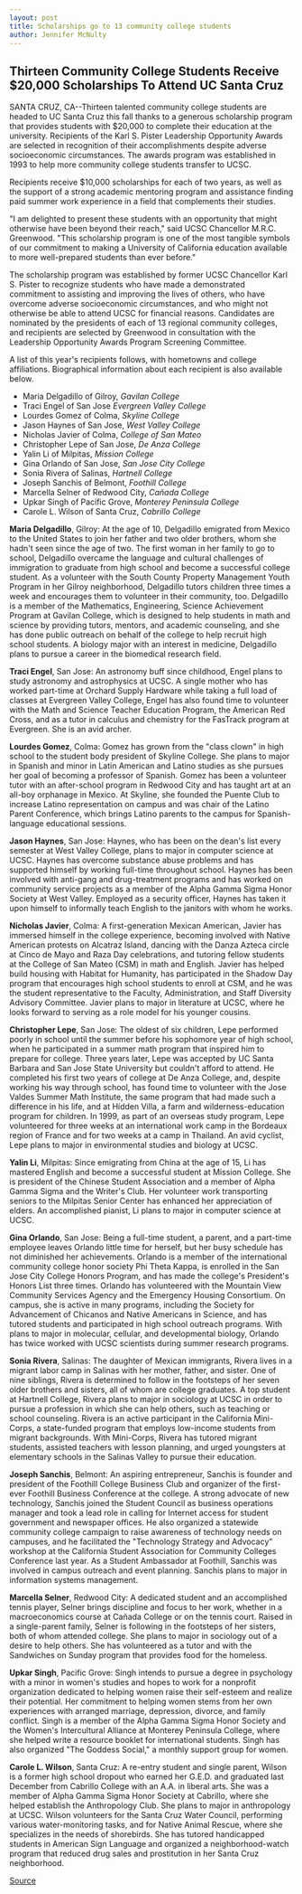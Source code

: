 ```yaml
---
layout: post
title: Scholarships go to 13 community college students
author: Jennifer McNulty
---
```


## Thirteen Community College Students Receive $20,000 Scholarships To Attend UC Santa Cruz

SANTA CRUZ, CA--Thirteen talented community college students are headed to UC Santa Cruz this fall thanks to a generous scholarship program that provides students with $20,000 to complete their education at the university. Recipients of the Karl S. Pister Leadership Opportunity Awards are selected in recognition of their accomplishments despite adverse socioeconomic circumstances. The awards program was established in 1993 to help more community college students transfer to UCSC.

Recipients receive $10,000 scholarships for each of two years, as well as the support of a strong academic mentoring program and assistance finding paid summer work experience in a field that complements their studies.

"I am delighted to present these students with an opportunity that might otherwise have been beyond their reach," said UCSC Chancellor M.R.C. Greenwood. "This scholarship program is one of the most tangible symbols of our commitment to making a University of California education available to more well-prepared students than ever before."

The scholarship program was established by former UCSC Chancellor Karl S. Pister to recognize students who have made a demonstrated commitment to assisting and improving the lives of others, who have overcome adverse socioeconomic circumstances, and who might not otherwise be able to attend UCSC for financial reasons. Candidates are nominated by the presidents of each of 13 regional community colleges, and recipients are selected by Greenwood in consultation with the Leadership Opportunity Awards Program Screening Committee.

A list of this year's recipients follows, with hometowns and college affiliations. Biographical information about each recipient is also available below. 

* Maria Delgadillo of Gilroy, _Gavilan College_
* Traci Engel of San Jose _Evergreen Valley College_
* Lourdes Gomez of Colma, _Skyline College_
* Jason Haynes of San Jose, _West Valley College_
* Nicholas Javier of Colma, _College of San Mateo_
* Christopher Lepe of San Jose, _De Anza College_
* Yalin Li of Milpitas, _Mission College_
* Gina Orlando of San Jose, _San Jose City College_
* Sonia Rivera of Salinas, _Hartnell College_
* Joseph Sanchis of Belmont, _Foothill College_
* Marcella Selner of Redwood City, _Cañada College_
* Upkar Singh of Pacific Grove, _Monterey Peninsula College_
* Carole L. Wilson of Santa Cruz, _Cabrillo College_

**Maria Delgadillo**, Gilroy: At the age of 10, Delgadillo emigrated from Mexico to the United States to join her father and two older brothers, whom she hadn't seen since the age of two. The first woman in her family to go to school, Delgadillo overcame the language and cultural challenges of immigration to graduate from high school and become a successful college student. As a volunteer with the South County Property Management Youth Program in her Gilroy neighborhood, Delgadillo tutors children three times a week and encourages them to volunteer in their community, too. Delgadillo is a member of the Mathematics, Engineering, Science Achievement Program at Gavilan College, which is designed to help students in math and science by providing tutors, mentors, and academic counseling, and she has done public outreach on behalf of the college to help recruit high school students. A biology major with an interest in medicine, Delgadillo plans to pursue a career in the biomedical research field.

**Traci Engel**, San Jose: An astronomy buff since childhood, Engel plans to study astronomy and astrophysics at UCSC. A single mother who has worked part-time at Orchard Supply Hardware while taking a full load of classes at Evergreen Valley College, Engel has also found time to volunteer with the Math and Science Teacher Education Program, the American Red Cross, and as a tutor in calculus and chemistry for the FasTrack program at Evergreen. She is an avid archer.

**Lourdes Gomez**, Colma: Gomez has grown from the "class clown" in high school to the student body president of Skyline College. She plans to major in Spanish and minor in Latin American and Latino studies as she pursues her goal of becoming a professor of Spanish. Gomez has been a volunteer tutor with an after-school program in Redwood City and has taught art at an all-boy orphanage in Mexico. At Skyline, she founded the Puente Club to increase Latino representation on campus and was chair of the Latino Parent Conference, which brings Latino parents to the campus for Spanish-language educational sessions.

**Jason Haynes**, San Jose: Haynes, who has been on the dean's list every semester at West Valley College, plans to major in computer science at UCSC. Haynes has overcome substance abuse problems and has supported himself by working full-time throughout school. Haynes has been involved with anti-gang and drug-treatment programs and has worked on community service projects as a member of the Alpha Gamma Sigma Honor Society at West Valley. Employed as a security officer, Haynes has taken it upon himself to informally teach English to the janitors with whom he works.

**Nicholas Javier**, Colma: A first-generation Mexican American, Javier has immersed himself in the college experience, becoming involved with Native American protests on Alcatraz Island, dancing with the Danza Azteca circle at Cinco de Mayo and Raza Day celebrations, and tutoring fellow students at the College of San Mateo (CSM) in math and English. Javier has helped build housing with Habitat for Humanity, has participated in the Shadow Day program that encourages high school students to enroll at CSM, and he was the student representative to the Faculty, Administration, and Staff Diversity Advisory Committee. Javier plans to major in literature at UCSC, where he looks forward to serving as a role model for his younger cousins.

**Christopher Lepe**, San Jose: The oldest of six children, Lepe performed poorly in school until the summer before his sophomore year of high school, when he participated in a summer math program that inspired him to prepare for college. Three years later, Lepe was accepted by UC Santa Barbara and San Jose State University but couldn't afford to attend. He completed his first two years of college at De Anza College, and, despite working his way through school, has found time to volunteer with the Jose Valdes Summer Math Institute, the same program that had made such a difference in his life, and at Hidden Villa, a farm and wilderness-education program for children. In 1999, as part of an overseas study program, Lepe volunteered for three weeks at an international work camp in the Bordeaux region of France and for two weeks at a camp in Thailand. An avid cyclist, Lepe plans to major in environmental studies and biology at UCSC.

**Yalin Li**, Milpitas: Since emigrating from China at the age of 15, Li has mastered English and become a successful student at Mission College. She is president of the Chinese Student Association and a member of Alpha Gamma Sigma and the Writer's Club. Her volunteer work transporting seniors to the Milpitas Senior Center has enhanced her appreciation of elders. An accomplished pianist, Li plans to major in computer science at UCSC.

**Gina Orlando**, San Jose: Being a full-time student, a parent, and a part-time employee leaves Orlando little time for herself, but her busy schedule has not diminished her achievements. Orlando is a member of the international community college honor society Phi Theta Kappa, is enrolled in the San Jose City College Honors Program, and has made the college's President's Honors List three times. Orlando has volunteered with the Mountain View Community Services Agency and the Emergency Housing Consortium. On campus, she is active in many programs, including the Society for Advancement of Chicanos and Native Americans in Science, and has tutored students and participated in high school outreach programs. With plans to major in molecular, cellular, and developmental biology, Orlando has twice worked with UCSC scientists during summer research programs.

**Sonia Rivera**, Salinas: The daughter of Mexican immigrants, Rivera lives in a migrant labor camp in Salinas with her mother, father, and sister. One of nine siblings, Rivera is determined to follow in the footsteps of her seven older brothers and sisters, all of whom are college graduates. A top student at Hartnell College, Rivera plans to major in sociology at UCSC in order to pursue a profession in which she can help others, such as teaching or school counseling. Rivera is an active participant in the California Mini-Corps, a state-funded program that employs low-income students from migrant backgrounds. With Mini-Corps, Rivera has tutored migrant students, assisted teachers with lesson planning, and urged youngsters at elementary schools in the Salinas Valley to pursue their education.

**Joseph Sanchis**, Belmont: An aspiring entrepreneur, Sanchis is founder and president of the Foothill College Business Club and organizer of the first-ever Foothill Business Conference at the college. A strong advocate of new technology, Sanchis joined the Student Council as business operations manager and took a lead role in calling for Internet access for student government and newspaper offices. He also organized a statewide community college campaign to raise awareness of technology needs on campuses, and he facilitated the "Technology Strategy and Advocacy" workshop at the California Student Association for Community Colleges Conference last year. As a Student Ambassador at Foothill, Sanchis was involved in campus outreach and event planning. Sanchis plans to major in information systems management.

**Marcella Selner**, Redwood City: A dedicated student and an accomplished tennis player, Selner brings discipline and focus to her work, whether in a macroeconomics course at Cañada College or on the tennis court. Raised in a single-parent family, Selner is following in the footsteps of her sisters, both of whom attended college. She plans to major in sociology out of a desire to help others. She has volunteered as a tutor and with the Sandwiches on Sunday program that provides food for the homeless.

**Upkar Singh**, Pacific Grove: Singh intends to pursue a degree in psychology with a minor in women's studies and hopes to work for a nonprofit organization dedicated to helping women raise their self-esteem and realize their potential. Her commitment to helping women stems from her own experiences with arranged marriage, depression, divorce, and family conflict. Singh is a member of the Alpha Gamma Sigma Honor Society and the Women's Intercultural Alliance at Monterey Peninsula College, where she helped write a resource booklet for international students. Singh has also organized "The Goddess Social," a monthly support group for women.

**Carole L. Wilson**, Santa Cruz: A re-entry student and single parent, Wilson is a former high school dropout who earned her G.E.D. and graduated last December from Cabrillo College with an A.A. in liberal arts. She was a member of Alpha Gamma Sigma Honor Society at Cabrillo, where she helped establish the Anthropology Club. She plans to major in anthropology at UCSC. Wilson volunteers for the Santa Cruz Water Council, performing various water-monitoring tasks, and for Native Animal Rescue, where she specializes in the needs of shorebirds. She has tutored handicapped students in American Sign Language and organized a neighborhood-watch program that reduced drug sales and prostitution in her Santa Cruz neighborhood.  

[Source](http://www1.ucsc.edu/news_events/press_releases/01-02/loa.html "Permalink to Scholarships go to 13 community college students")